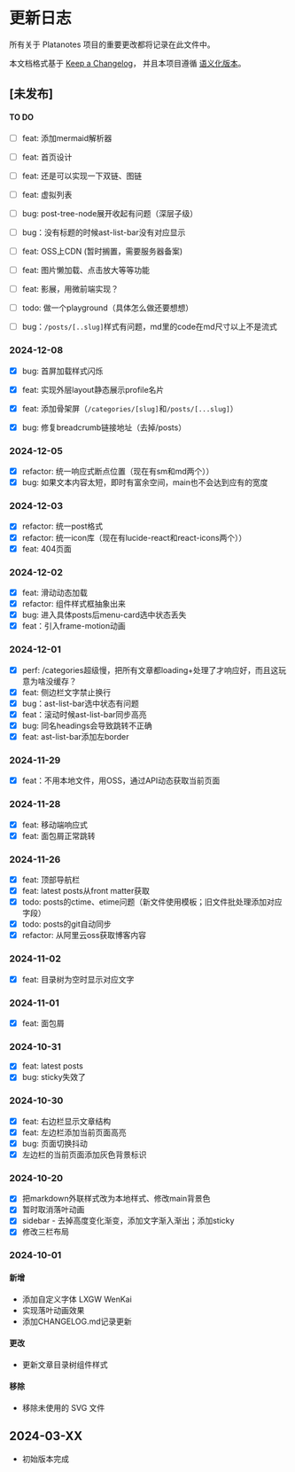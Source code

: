 # 更新日志

所有关于 Platanotes 项目的重要更改都将记录在此文件中。

本文档格式基于 [Keep a Changelog](https://keepachangelog.com/zh-CN/1.0.0/)，
并且本项目遵循 [语义化版本](https://semver.org/lang/zh-CN/)。

## [未发布]

#### TO DO

- [ ] feat: 添加mermaid解析器
- [ ] feat: 首页设计
- [ ] feat: 还是可以实现一下双链、图链
- [ ] feat: 虚拟列表

- [ ] bug: post-tree-node展开收起有问题（深层子级）
- [ ] bug：没有标题的时候ast-list-bar没有对应显示

- [ ] feat: OSS上CDN (暂时搁置，需要服务器备案)
- [ ] feat: 图片懒加载、点击放大等等功能


- [ ] feat: 影展，用微前端实现？

- [ ] todo: 做一个playground（具体怎么做还要想想）
- [ ] bug：`/posts/[..slug]`样式有问题，md里的code在md尺寸以上不是流式

### 2024-12-08

- [x] bug: 首屏加载样式闪烁
- [x] feat: 实现外层layout静态展示profile名片
- [x] feat: 添加骨架屏（`/categories/[slug]`和`/posts/[...slug]`）
- [x] bug: 修复breadcrumb链接地址（去掉/posts）


### 2024-12-05

- [x] refactor: 统一响应式断点位置（现在有sm和md两个））
- [x] bug: 如果文本内容太短，即时有富余空间，main也不会达到应有的宽度

### 2024-12-03

- [x] refactor: 统一post格式
- [x] refactor: 统一icon库（现在有lucide-react和react-icons两个））
- [x] feat: 404页面

### 2024-12-02

- [x] feat: 滑动动态加载
- [x] refactor: 组件样式框抽象出来
- [x] bug: 进入具体posts后menu-card选中状态丢失
- [x] feat：引入frame-motion动画

### 2024-12-01

- [x] perf: /categories超级慢，把所有文章都loading+处理了才响应好，而且这玩意为啥没缓存？
- [x] feat: 侧边栏文字禁止换行
- [x] bug：ast-list-bar选中状态有问题
- [x] feat：滚动时候ast-list-bar同步高亮
- [x] bug: 同名headings会导致跳转不正确
- [x] feat: ast-list-bar添加左border

### 2024-11-29

- [x] feat：不用本地文件，用OSS，通过API动态获取当前页面

### 2024-11-28

- [x] feat: 移动端响应式
- [x] feat: 面包屑正常跳转

### 2024-11-26

- [x] feat: 顶部导航栏
- [x] feat: latest posts从front matter获取
- [x] todo: posts的ctime、etime问题（新文件使用模板；旧文件批处理添加对应字段）
- [x] todo: posts的git自动同步
- [x] refactor: 从阿里云oss获取博客内容

### 2024-11-02

- [x] feat: 目录树为空时显示对应文字

### 2024-11-01

- [x] feat: 面包屑

### 2024-10-31

- [x] feat: latest posts
- [x] bug: sticky失效了

### 2024-10-30

- [x] feat: 右边栏显示文章结构
- [x] feat: 左边栏添加当前页面高亮
- [x] bug: 页面切换抖动
- [x] 左边栏的当前页面添加灰色背景标识

### 2024-10-20

- [x] 把markdown外联样式改为本地样式、修改main背景色
- [x] 暂时取消落叶动画
- [x] sidebar - 去掉高度变化渐变，添加文字渐入渐出；添加sticky
- [x] 修改三栏布局

### 2024-10-01

#### 新增

- 添加自定义字体 LXGW WenKai
- 实现落叶动画效果
- 添加CHANGELOG.md记录更新

#### 更改

- 更新文章目录树组件样式

#### 移除

- 移除未使用的 SVG 文件

## 2024-03-XX

- 初始版本完成
